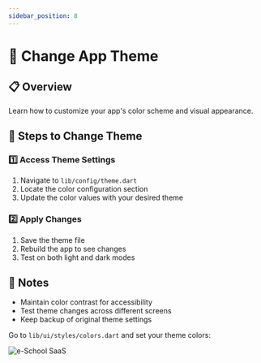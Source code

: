 ```yaml
---
sidebar_position: 8
---
```


# 🎨 Change App Theme

## 📋 Overview
Learn how to customize your app's color scheme and visual appearance.

## 🔄 Steps to Change Theme

### 1️⃣ Access Theme Settings
1. Navigate to `lib/config/theme.dart`
2. Locate the color configuration section
3. Update the color values with your desired theme

### 2️⃣ Apply Changes
1. Save the theme file
2. Rebuild the app to see changes
3. Test on both light and dark modes

## 📝 Notes
- Maintain color contrast for accessibility
- Test theme changes across different screens
- Keep backup of original theme settings

Go to `lib/ui/styles/colors.dart` and set your theme colors:

![e-School SaaS](../../static/images/installation/app/chaneAppTheme.png) 